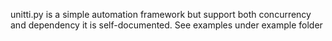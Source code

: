 unitti.py is a simple automation framework but support both concurrency and dependency
it is self-documented. See examples under example folder
